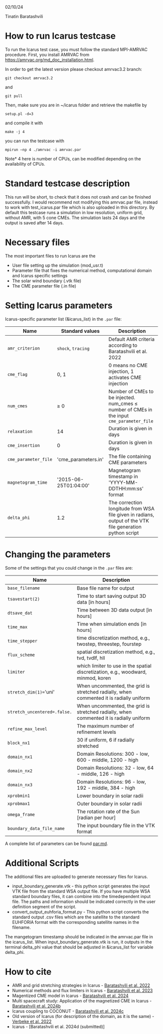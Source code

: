 02/10/24

Tinatin Baratashvili

# How to run Icarus testcase


To run the Icarus test case, you must follow the standard MPI-AMRVAC procedure. First, you install AMRVAC from https://amrvac.org/md_doc_installation.html.

In order to get the latest version please checkout amrvac3.2 branch:
```
git checkout amrvac3.2
```
and
```
git pull
```

Then, make sure you are in ~/icarus folder and retrieve the makefile by
```
setup.pl -d=3
```
and compile it with
```
make -j 4
```

you can run the testcase with

```
mpirun –np 4 ./amrvac -i amrvac.par
```
Note* 4 here is number of CPUs, can be modified depending on the availability of CPUs.


# Standard testcase description

This run will be short, to check that it does not crash and can be finished successfully. I would recommend not modifying this amrvac.par file, instead to work with test_icarus.par file which is also uploaded in this directory. By default this testcase runs a simulation in low resolution, uniform grid, without AMR, with 5 cone CMEs. The simulation lasts 24 days and the output is saved after 14 days.



# Necessary files
The most important files to run Icarus are the


- User file setting up the simulation (mod_usr.t)
- Parameter file that fixes the numerical method, computational domain and Icarus specific settings
- The solar wind boundary (.vtk file)
- The CME parameter file (.in file)

# Setting Icarus parameters

Icarus-specific parameter list (&icarus_list) in the `.par` file:

Name | Standard values | Description
---|---|---
`amr_criterion` |`shock`, `tracing` | Default AMR criteria according to Baratashvili et al. 2022
`cme_flag` |0, 1 | 0 means no CME injection, 1 activates CME injection
`num_cmes` | $\ge$ 0 |Number of CMEs to be injected. num_cmes $\le$ number of CMEs in the input `cme_parameter_file`
`relaxation` | 14 | Duration is given in days
`cme_insertion` | 0 | Duration is given in days
`cme_parameter_file` | 'cme_parameters.in' | The file containing CME parameters
`magnetogram_time` |'2015-06-25T01:04:00' | Magnetogram timestamp in 'YYYY-MM-DDTHH:mm:ss' format
`delta_phi` | 1.2 | The correction longitude from WSA file given in radians, output of the VTK file generation python script


# Changing the parameters

Some of the settings that you could change in the `.par` files are:

Name | Description
---|---
`base_filename` | Base file name for output
`tsavestart(2)` | Time to start saving output 3D data [in hours]
`dtsave_dat` | Time between 3D data output [in hours]
`time_max` | Time when simulation ends [in hours]
`time_stepper` | time discretization method, e.g., twostep, threestep, fourstep
`flux_scheme` | spatial discretization method, e.g., tvd, tvdlf, hll
`limiter` | which limiter to use in the spatial discretization, e.g., woodward, minmod, koren
`stretch_dim(1)=`'uni' | When uncommented, the grid is stretched radially, when commented it is radially uniform
`stretch_uncentered=.false.` | When uncommented, the grid is stretched radially, when commented it is radially uniform
`refine_max_level` | The maximum number of refinement levels
`block_nx1` | 30 if uniform, 6 if radially stretched
`domain_nx1` | Domain Resolutions: 300 - low, 600 - middle, 1200 - high
`domain_nx2` | Domain Resolutions: 32 - low, 64 - middle, 126 - high
`domain_nx3` | Domain Resolutions: 96 - low, 192 - middle, 384 - high
`xprobmin1`  | Lower boundary in solar radii
`xprobmax1` | Outer boundary in solar radii
`omega_frame` | The rotation rate of the Sun [radian per hour]
`boundary_data_file_name` | The input boundary file in the VTK format



A complete list of parameters can be found [par.md](https://github.com/amrvac/amrvac/blob/amrvac3.2/doc/par.md).


# Additional Scripts

The additional files are uploaded to generate necessary files for Icarus.

- input_boundary_generate.vtk - this python script generates the input VTK file from the standard WSA output file. If you have multiple WSA standard boundary files, it can combine into the timedependent input file. The paths and information should be indicated correctly in the user definition segment of the script.
- convert_output_euhforia_format.py - This python script converts the standard output .csv files which are the satellite to the standard EUHFORIA format with the corresponding satellite names in the filename.



The mangetogram timestamp should be indicated in the amrvac.par file in the icarus_list. When input_boundary_generate.vtk is run, it outputs in the terminal delta_phi value that should be adjusted in &icarus_list for variable delta_phi.



# How to cite
- AMR and grid stretching strategies in Icarus - [Baratashvili et al. 2022](https://ui.adsabs.harvard.edu/abs/2022A%26A...667A.133B/abstract)
- Numerical methods and flux limiters in Icarus - [Baratashvili et al. 2023](https://ui.adsabs.harvard.edu/abs/2023SunGe..15...49B/abstract)
- Magentized CME model in Icarus - [Baratashvili et al. 2024](https://ui.adsabs.harvard.edu/abs/2024A%26A...683A..81B/abstract)
- Multi spacecraft study: Application of the magnetized CME in Icarus - [Baratashvili et al. 2024b](https://ui.adsabs.harvard.edu/abs/2024A%26A...689A..98B/abstract)
- Icarus coupling to COCONUT - [Baratashvili et al. 2024c](https://ui.adsabs.harvard.edu/abs/2024A%26A...690A.184B/abstract)
- Old version of Icarus (for description of the domain, as it is the same) - [Verbeke et al. 2022](https://ui.adsabs.harvard.edu/abs/2022A%26A...662A..50V/abstract)
- Icarus - [Baratashvili et al. 2024d (submitted)]
